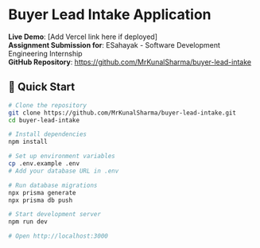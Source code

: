 # Buyer Lead Intake Application

**Live Demo**: [Add Vercel link here if deployed]  
**Assignment Submission for**: ESahayak - Software Development Engineering Internship  
**GitHub Repository**: https://github.com/MrKunalSharma/buyer-lead-intake

## 🚀 Quick Start

```bash
# Clone the repository
git clone https://github.com/MrKunalSharma/buyer-lead-intake.git
cd buyer-lead-intake

# Install dependencies
npm install

# Set up environment variables
cp .env.example .env
# Add your database URL in .env

# Run database migrations
npx prisma generate
npx prisma db push

# Start development server
npm run dev

# Open http://localhost:3000
